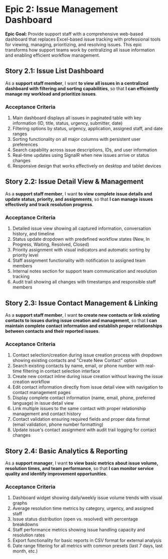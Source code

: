 # Epic 2: Issue Management Dashboard

**Epic Goal:** Provide support staff with a comprehensive web-based dashboard that replaces Excel-based issue tracking with professional tools for viewing, managing, prioritizing, and resolving issues. This epic transforms how support teams work by centralizing all issue information and enabling efficient workflow management.

## Story 2.1: Issue List Dashboard

As a **support staff member**,
I want **to view all issues in a centralized dashboard with filtering and sorting capabilities**,
so that **I can efficiently manage my workload and prioritize issues**.

### Acceptance Criteria
1. Main dashboard displays all issues in paginated table with key information (ID, title, status, urgency, submitter, date)
2. Filtering options by status, urgency, application, assigned staff, and date ranges
3. Sorting functionality on all major columns with persistent user preferences
4. Search capability across issue descriptions, IDs, and user information
5. Real-time updates using SignalR when new issues arrive or status changes
6. Responsive design that works effectively on desktop and tablet devices

## Story 2.2: Issue Detail View & Management

As a **support staff member**,
I want **to view complete issue details and update status, priority, and assignments**,
so that **I can manage issues effectively and track resolution progress**.

### Acceptance Criteria
1. Detailed issue view showing all captured information, conversation history, and timeline
2. Status update dropdown with predefined workflow states (New, In Progress, Waiting, Resolved, Closed)
3. Priority assignment with visual indicators and automatic sorting by priority level
4. Staff assignment functionality with notification to assigned team members
5. Internal notes section for support team communication and resolution tracking
6. Audit trail showing all changes with timestamps and responsible staff members

## Story 2.3: Issue Contact Management & Linking

As a **support staff member**,
I want **to create new contacts or link existing contacts to issues during issue creation and management**,
so that **I can maintain complete contact information and establish proper relationships between contacts and their reported issues**.

### Acceptance Criteria
1. Contact selection/creation during issue creation process with dropdown showing existing contacts and "Create New Contact" option
2. Search existing contacts by name, email, or phone number with real-time filtering in contact selection interface  
3. Create new contact inline during issue creation without leaving the issue creation workflow
4. Edit contact information directly from issue detail view with navigation to contact management pages
5. Display complete contact information (name, email, phone, preferred language) in issue detail view
6. Link multiple issues to the same contact with proper relationship management and contact history
7. Contact validation ensuring required fields and proper data format (email validation, phone number formatting)
8. Update issue's contact assignment with audit trail logging for contact changes

## Story 2.4: Basic Analytics & Reporting

As a **support manager**,
I want **to view basic metrics about issue volume, resolution times, and team performance**,
so that **I can monitor service quality and identify improvement opportunities**.

### Acceptance Criteria
1. Dashboard widget showing daily/weekly issue volume trends with visual graphs
2. Average resolution time metrics by category, urgency, and assigned staff
3. Issue status distribution (open vs. resolved) with percentage breakdowns
4. Staff performance metrics showing issue handling capacity and resolution rates
5. Export functionality for basic reports in CSV format for external analysis
6. Date range filtering for all metrics with common presets (last 7 days, last month, etc.)
